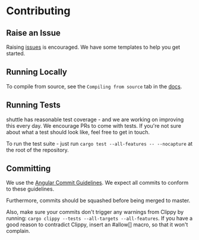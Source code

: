 # Contributing

## Raise an Issue

Raising [issues](https://github.com/shuttle-hq/shuttle/issues) is encouraged. We have some templates to help you get started.

## Running Locally

To compile from source, see the `Compiling from source` tab in the [docs](https://www.getsynth.com/docs/getting_started/installation).

## Running Tests

shuttle has reasonable test coverage - and we are working on improving this
every day. We encourage PRs to come with tests. If you're not sure about
what a test should look like, feel free to get in touch.

To run the test suite - just run `cargo test --all-features -- --nocapture` at the root of the repository.

## Committing

We use the [Angular Commit Guidelines](https://github.com/angular/angular/blob/master/CONTRIBUTING.md#commit). We expect all commits to conform to these guidelines.

Furthermore, commits should be squashed before being merged to master.

Also, make sure your commits don't trigger any warnings from Clippy by running: `cargo clippy --tests --all-targets --all-features`. If you have a good reason to contradict Clippy, insert an #allow[] macro, so that it won't complain.
